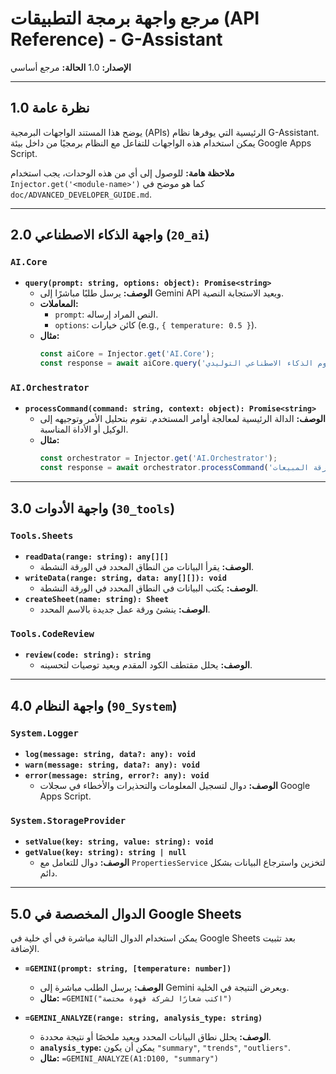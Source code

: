 # مرجع واجهة برمجة التطبيقات (API Reference) - G-Assistant

**الإصدار:** 1.0
**الحالة:** مرجع أساسي

---

## 1.0 نظرة عامة

يوضح هذا المستند الواجهات البرمجية (APIs) الرئيسية التي يوفرها نظام G-Assistant. يمكن استخدام هذه الواجهات للتفاعل مع النظام برمجيًا من داخل بيئة Google Apps Script.

**ملاحظة هامة:** للوصول إلى أي من هذه الوحدات، يجب استخدام `Injector.get('<module-name>')` كما هو موضح في `doc/ADVANCED_DEVELOPER_GUIDE.md`.

---

## 2.0 واجهة الذكاء الاصطناعي (`20_ai`)

### `AI.Core`

- **`query(prompt: string, options: object): Promise<string>`**
  - **الوصف:** يرسل طلبًا مباشرًا إلى Gemini API ويعيد الاستجابة النصية.
  - **المعاملات:**
    - `prompt`: النص المراد إرساله.
    - `options`: كائن خيارات (e.g., `{ temperature: 0.5 }`).
  - **مثال:**
    ```javascript
    const aiCore = Injector.get('AI.Core');
    const response = await aiCore.query('اشرح مفهوم الذكاء الاصطناعي التوليدي');
    ```

### `AI.Orchestrator`

- **`processCommand(command: string, context: object): Promise<string>`**
  - **الوصف:** الدالة الرئيسية لمعالجة أوامر المستخدم. تقوم بتحليل الأمر وتوجيهه إلى الوكيل أو الأداة المناسبة.
  - **مثال:**
    ```javascript
    const orchestrator = Injector.get('AI.Orchestrator');
    const response = await orchestrator.processCommand('حلل البيانات في ورقة المبيعات');
    ```

---

## 3.0 واجهة الأدوات (`30_tools`)

### `Tools.Sheets`

- **`readData(range: string): any[][]`**
  - **الوصف:** يقرأ البيانات من النطاق المحدد في الورقة النشطة.
- **`writeData(range: string, data: any[][]): void`**
  - **الوصف:** يكتب البيانات في النطاق المحدد في الورقة النشطة.
- **`createSheet(name: string): Sheet`**
  - **الوصف:** ينشئ ورقة عمل جديدة بالاسم المحدد.

### `Tools.CodeReview`

- **`review(code: string): string`**
  - **الوصف:** يحلل مقتطف الكود المقدم ويعيد توصيات لتحسينه.

---

## 4.0 واجهة النظام (`90_System`)

### `System.Logger`

- **`log(message: string, data?: any): void`**
- **`warn(message: string, data?: any): void`**
- **`error(message: string, error?: any): void`**
  - **الوصف:** دوال لتسجيل المعلومات والتحذيرات والأخطاء في سجلات Google Apps Script.

### `System.StorageProvider`

- **`setValue(key: string, value: string): void`**
- **`getValue(key: string): string | null`**
  - **الوصف:** دوال للتعامل مع `PropertiesService` لتخزين واسترجاع البيانات بشكل دائم.

---

## 5.0 الدوال المخصصة في Google Sheets

يمكن استخدام الدوال التالية مباشرة في أي خلية في Google Sheets بعد تثبيت الإضافة.

- **`=GEMINI(prompt: string, [temperature: number])`**
  - **الوصف:** يرسل الطلب مباشرة إلى Gemini ويعرض النتيجة في الخلية.
  - **مثال:** `=GEMINI("اكتب شعارًا لشركة قهوة مختصة")`

- **`=GEMINI_ANALYZE(range: string, analysis_type: string)`**
  - **الوصف:** يحلل نطاق البيانات المحدد ويعيد ملخصًا أو نتيجة محددة.
  - **`analysis_type`:** يمكن أن يكون `"summary"`, `"trends"`, `"outliers"`.
  - **مثال:** `=GEMINI_ANALYZE(A1:D100, "summary")`
